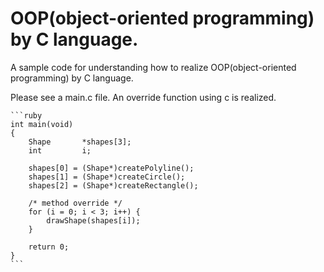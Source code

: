 # OOP(object-oriented programming) by C language.
A sample code for understanding how to realize OOP(object-oriented programming) by C language.

Please see a main.c file. An override function using c is realized.

    ```ruby
    int main(void)
    {
        Shape       *shapes[3];
        int         i;

        shapes[0] = (Shape*)createPolyline();
        shapes[1] = (Shape*)createCircle();
        shapes[2] = (Shape*)createRectangle();

        /* method override */
        for (i = 0; i < 3; i++) {
            drawShape(shapes[i]);
        }

        return 0;
    }
    ```

